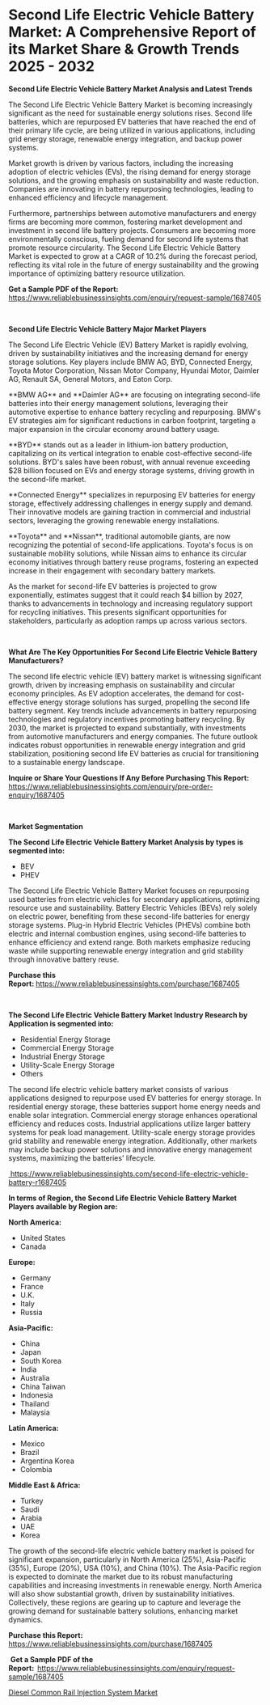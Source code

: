<p><h1>Second Life Electric Vehicle Battery Market: A Comprehensive Report of its Market Share & Growth Trends 2025 - 2032</h1></p><p><strong>Second Life Electric Vehicle Battery Market Analysis and Latest Trends</strong></p>
<p><p>The Second Life Electric Vehicle Battery Market is becoming increasingly significant as the need for sustainable energy solutions rises. Second life batteries, which are repurposed EV batteries that have reached the end of their primary life cycle, are being utilized in various applications, including grid energy storage, renewable energy integration, and backup power systems. </p><p>Market growth is driven by various factors, including the increasing adoption of electric vehicles (EVs), the rising demand for energy storage solutions, and the growing emphasis on sustainability and waste reduction. Companies are innovating in battery repurposing technologies, leading to enhanced efficiency and lifecycle management. </p><p>Furthermore, partnerships between automotive manufacturers and energy firms are becoming more common, fostering market development and investment in second life battery projects. Consumers are becoming more environmentally conscious, fueling demand for second life systems that promote resource circularity. The Second Life Electric Vehicle Battery Market is expected to grow at a CAGR of 10.2% during the forecast period, reflecting its vital role in the future of energy sustainability and the growing importance of optimizing battery resource utilization.</p></p>
<p><strong>Get a Sample PDF of the Report:&nbsp;</strong> <a href="https://www.reliablebusinessinsights.com/enquiry/request-sample/1687405?utm_campaign=3003&utm_medium=2&utm_source=Github&utm_content=ia&utm_term=30032025&utm_id=second-life-electric-vehicle-battery">https://www.reliablebusinessinsights.com/enquiry/request-sample/1687405</a></p>
<p>&nbsp;</p>
<p><strong>Second Life Electric Vehicle Battery Major Market Players</strong></p>
<p><p>The Second Life Electric Vehicle (EV) Battery Market is rapidly evolving, driven by sustainability initiatives and the increasing demand for energy storage solutions. Key players include BMW AG, BYD, Connected Energy, Toyota Motor Corporation, Nissan Motor Company, Hyundai Motor, Daimler AG, Renault SA, General Motors, and Eaton Corp. </p><p>**BMW AG** and **Daimler AG** are focusing on integrating second-life batteries into their energy management solutions, leveraging their automotive expertise to enhance battery recycling and repurposing. BMW's EV strategies aim for significant reductions in carbon footprint, targeting a major expansion in the circular economy around battery usage.</p><p>**BYD** stands out as a leader in lithium-ion battery production, capitalizing on its vertical integration to enable cost-effective second-life solutions. BYD's sales have been robust, with annual revenue exceeding $28 billion focused on EVs and energy storage systems, driving growth in the second-life market.</p><p>**Connected Energy** specializes in repurposing EV batteries for energy storage, effectively addressing challenges in energy supply and demand. Their innovative models are gaining traction in commercial and industrial sectors, leveraging the growing renewable energy installations.</p><p>**Toyota** and **Nissan**, traditional automobile giants, are now recognizing the potential of second-life applications. Toyota's focus is on sustainable mobility solutions, while Nissan aims to enhance its circular economy initiatives through battery reuse programs, fostering an expected increase in their engagement with secondary battery markets.</p><p>As the market for second-life EV batteries is projected to grow exponentially, estimates suggest that it could reach $4 billion by 2027, thanks to advancements in technology and increasing regulatory support for recycling initiatives. This presents significant opportunities for stakeholders, particularly as adoption ramps up across various sectors.</p></p>
<p>&nbsp;</p>
<p><strong>What Are The Key Opportunities For Second Life Electric Vehicle Battery Manufacturers?</strong></p>
<p><p>The second life electric vehicle (EV) battery market is witnessing significant growth, driven by increasing emphasis on sustainability and circular economy principles. As EV adoption accelerates, the demand for cost-effective energy storage solutions has surged, propelling the second life battery segment. Key trends include advancements in battery repurposing technologies and regulatory incentives promoting battery recycling. By 2030, the market is projected to expand substantially, with investments from automotive manufacturers and energy companies. The future outlook indicates robust opportunities in renewable energy integration and grid stabilization, positioning second life EV batteries as crucial for transitioning to a sustainable energy landscape.</p></p>
<p><strong>Inquire or Share Your Questions If Any Before Purchasing This Report:</strong> <a href="https://www.reliablebusinessinsights.com/enquiry/pre-order-enquiry/1687405?utm_campaign=3003&utm_medium=2&utm_source=Github&utm_content=ia&utm_term=30032025&utm_id=second-life-electric-vehicle-battery">https://www.reliablebusinessinsights.com/enquiry/pre-order-enquiry/1687405</a></p>
<p>&nbsp;</p>
<p><strong>Market Segmentation</strong></p>
<p><strong>The Second Life Electric Vehicle Battery Market Analysis by types is segmented into:</strong></p>
<p><ul><li>BEV</li><li>PHEV</li></ul></p>
<p><p>The Second Life Electric Vehicle Battery Market focuses on repurposing used batteries from electric vehicles for secondary applications, optimizing resource use and sustainability. Battery Electric Vehicles (BEVs) rely solely on electric power, benefiting from these second-life batteries for energy storage systems. Plug-in Hybrid Electric Vehicles (PHEVs) combine both electric and internal combustion engines, using second-life batteries to enhance efficiency and extend range. Both markets emphasize reducing waste while supporting renewable energy integration and grid stability through innovative battery reuse.</p></p>
<p><strong>Purchase this Report:&nbsp;</strong><a href="https://www.reliablebusinessinsights.com/purchase/1687405?utm_campaign=3003&utm_medium=2&utm_source=Github&utm_content=ia&utm_term=30032025&utm_id=second-life-electric-vehicle-battery">https://www.reliablebusinessinsights.com/purchase/1687405</a></p>
<p>&nbsp;</p>
<p><strong>The Second Life Electric Vehicle Battery Market Industry Research by Application is segmented into:</strong></p>
<p><ul><li>Residential Energy Storage</li><li>Commercial Energy Storage</li><li>Industrial Energy Storage</li><li>Utility-Scale Energy Storage</li><li>Others</li></ul></p>
<p><p>The second life electric vehicle battery market consists of various applications designed to repurpose used EV batteries for energy storage. In residential energy storage, these batteries support home energy needs and enable solar integration. Commercial energy storage enhances operational efficiency and reduces costs. Industrial applications utilize larger battery systems for peak load management. Utility-scale energy storage provides grid stability and renewable energy integration. Additionally, other markets may include backup power solutions and innovative energy management systems, maximizing the batteries' lifecycle.</p></p>
<p><a href="https://www.reliablebusinessinsights.com/second-life-electric-vehicle-battery-r1687405?utm_campaign=3003&utm_medium=2&utm_source=Github&utm_content=ia&utm_term=30032025&utm_id=second-life-electric-vehicle-battery">&nbsp;https://www.reliablebusinessinsights.com/second-life-electric-vehicle-battery-r1687405</a></p>
<p><strong>In terms of Region, the Second Life Electric Vehicle Battery Market Players available by Region are:</strong></p>
<p>
    <p> <strong> North America: </strong>
        <ul>
            <li>United States</li>
            <li>Canada</li>
        </ul>
        </p> 
    <p> <strong> Europe: </strong>
        <ul>
            <li>Germany</li>
            <li>France</li>
            <li>U.K.</li>
            <li>Italy</li>
            <li>Russia</li>
        </ul>
        </p> 
    <p> <strong> Asia-Pacific: </strong>
        <ul>
            <li>China</li>
            <li>Japan</li>
            <li>South Korea</li>
            <li>India</li>
            <li>Australia</li>
            <li>China Taiwan</li>
            <li>Indonesia</li>
            <li>Thailand</li>
            <li>Malaysia</li>
        </ul>
        </p> 
    <p> <strong> Latin America: </strong>
        <ul>
            <li>Mexico</li>
            <li>Brazil</li>
            <li>Argentina Korea</li>
            <li>Colombia</li>
        </ul>
        </p> 
    <p> <strong> Middle East & Africa: </strong>
        <ul>
            <li>Turkey</li>
            <li>Saudi</li>
            <li>Arabia</li>
            <li>UAE</li>
            <li>Korea</li>
        </ul>
    </p>
    </p>
<p><p>The growth of the second-life electric vehicle battery market is poised for significant expansion, particularly in North America (25%), Asia-Pacific (35%), Europe (20%), USA (10%), and China (10%). The Asia-Pacific region is expected to dominate the market due to its robust manufacturing capabilities and increasing investments in renewable energy. North America will also show substantial growth, driven by sustainability initiatives. Collectively, these regions are gearing up to capture and leverage the growing demand for sustainable battery solutions, enhancing market dynamics.</p></p>
<p><strong>Purchase this Report: </strong><a href="https://www.reliablebusinessinsights.com/purchase/1687405?utm_campaign=3003&utm_medium=2&utm_source=Github&utm_content=ia&utm_term=30032025&utm_id=second-life-electric-vehicle-battery">https://www.reliablebusinessinsights.com/purchase/1687405</a></p>
<p>&nbsp;<strong>Get a Sample PDF of the Report:&nbsp;&nbsp;</strong><a href="https://www.reliablebusinessinsights.com/enquiry/request-sample/1687405?utm_campaign=3003&utm_medium=2&utm_source=Github&utm_content=ia&utm_term=30032025&utm_id=second-life-electric-vehicle-battery">https://www.reliablebusinessinsights.com/enquiry/request-sample/1687405</a></p>
<p><strong></strong></p>
<p><p><a href="https://github.com/briandahm87/Market-Research-Report-List-1/blob/main/diesel-common-rail-injection-system-market.md?utm_campaign=3003&utm_medium=2&utm_source=Github&utm_content=ia&utm_term=30032025&utm_id=second-life-electric-vehicle-battery">Diesel Common Rail Injection System Market</a></p></p>